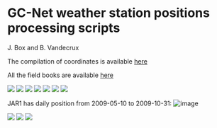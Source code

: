 # GC-Net weather station positions processing scripts
J. Box and B. Vandecrux

The compilation of coordinates is available [here](https://docs.google.com/spreadsheets/d/1R2SA7rqo9PHfAAGeSVgy7eWVHRugV8Z3nbWga5Xin1U/edit?usp=sharing)

All the field books are available [here](https://github.com/GEUS-Glaciology-and-Climate/GC-Net-level-1-data-processing/tree/main/metadata/Field%20Books)

![](figs/SWC.png)
![](figs/CP1.png)
![](figs/NAU.png)
![](figs/GIT.png)
![](figs/TUN.png)
![](figs/DY2.png)
![](figs/JR1.png)

JAR1 has daily position from 2009-05-10 to 2009-10-31:
![image](https://user-images.githubusercontent.com/35140661/203256827-e1d803f2-da46-42ef-8d8f-f28808a9a07f.png)

![](figs/NAE.png)
![](figs/NSE.png)
![](figs/PET.png)
